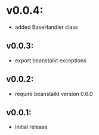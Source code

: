 # v0.0.4:
* added BaseHandler class

## v0.0.3:
* export beanstalkt exceptions

## v0.0.2:
* require beanstalkt version 0.6.0

## v0.0.1:

* Initial release
